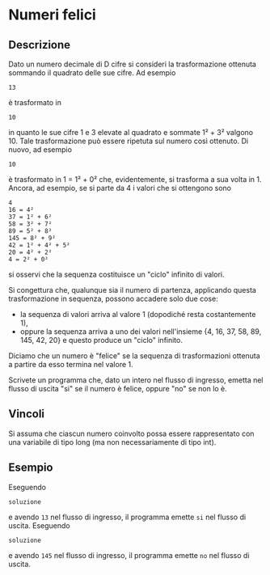 Numeri felici
=============

Descrizione
-----------

Dato un numero decimale di D cifre si consideri la trasformazione ottenuta
sommando il quadrato delle sue cifre. Ad esempio

	13

è trasformato in

	10

in quanto le sue cifre 1 e 3 elevate al quadrato e sommate 1² + 3² valgono 10.
Tale trasformazione può essere ripetuta sul numero così ottenuto. Di nuovo, ad
esempio

	10

è trasformato in 1 = 1² + 0² che, evidentemente, si trasforma a sua volta in 1.
Ancora, ad esempio, se si parte da 4 i valori che si ottengono sono

	4
	16 = 4²
	37 = 1² + 6²
	58 = 3² + 7²
	89 = 5² + 8²
	145 = 8² + 9²
	42 = 1² + 4² + 5²
	20 = 4² + 2²
	4 = 2² + 0²

si osservi che la sequenza costituisce un "ciclo" infinito di valori.

Si congettura che, qualunque sia il numero di partenza, applicando questa
trasformazione in sequenza, possono accadere solo due cose:

- la sequenza di valori arriva al valore 1
  (dopodiché resta costantemente 1),
- oppure la sequenza arriva a uno dei valori nell'insieme
  {4, 16, 37, 58, 89, 145, 42, 20} e questo produce un "ciclo" infinito.

Diciamo che un numero è "felice" se la sequenza di trasformazioni ottenuta a
partire da esso termina nel valore 1.

Scrivete un programma che, dato un intero nel flusso di ingresso, emetta nel
flusso di uscita "si" se il numero è felice, oppure "no" se non lo è.


Vincoli
-------

Si assuma che ciascun numero coinvolto possa essere rappresentato con una
variabile di tipo long (ma non necessariamente di tipo int).


Esempio
-------

Eseguendo

	soluzione

e avendo `13` nel flusso di ingresso, il programma emette `si` nel flusso
di uscita. Eseguendo

	soluzione

e avendo `145` nel flusso di ingresso, il programma emette `no` nel flusso
di uscita.
